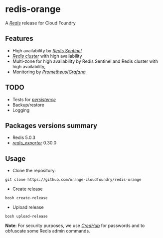 # redis-orange

A [*Redis*](https://redis.io/) release for Cloud Foundry

## Features

- High availability by [*Redis Sentinel*](https://redis.io/topics/sentinel)
- [*Redis cluster*](https://redis.io/topics/cluster-spec) with high availability
- Multi-zone for high availability by Redis Sentinel and Redis cluster with high availability,
- Monitoring by [*Prometheus*](https://prometheus.io/)/[*Grafana*](https://grafana.com/)

## TODO

- Tests for [*persistence*](https://redis.io/topics/persistence)
- Backup/restore
- Logging

## Packages versions summary

- Redis 5.0.3
- [*redis_exporter*](https://github.com/oliver006/redis_exporter/releases) 0.30.0

## Usage

- Clone the repository:
```
git clone https://github.com/orange-cloudfoundry/redis-orange
```
- Create release
```
bosh create-release
```
- Upload release
```
bosh upload-release
```

**Note**: For security purposes, we use [*CredHub*](https://docs.cloudfoundry.org/credhub/)  for passwords and to obfuscate some Redis admin commands.
